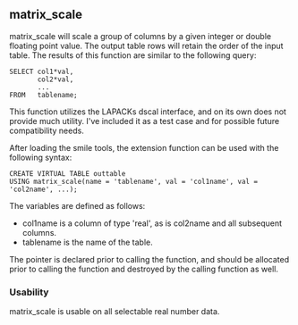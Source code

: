 

## matrix_scale

matrix_scale will scale a group of columns by a given integer or double floating point value.
The output table rows will retain the order of the input table. The results of this function are similar to the following query:
```
SELECT col1*val,
       col2*val,
       ...
FROM   tablename;   
```
This function utilizes the LAPACKs dscal interface, and on its own does not provide much utility. I've included it as a test case and for possible future compatibility needs.

After loading the smile tools, the extension function can be used with the following syntax:
```
CREATE VIRTUAL TABLE outtable 
USING matrix_scale(name = 'tablename', val = 'col1name', val = 'col2name', ...);
```
The variables are defined as follows:
- col1name is a column of type 'real', as is col2name and all subsequent columns.
- tablename is the name of the table.

The pointer is declared prior to calling the function, and should be allocated prior to calling the function and destroyed by the calling function as well.

### Usability

matrix_scale is usable on all selectable real number data.
